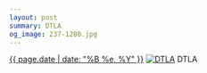 ```yaml
---
layout: post
summary: DTLA
og_image: 237-1280.jpg
---
```


<p>
  <time><a href="/237">{{ page.date | date: "%B %e, %Y" }}</a></time>
  <a href="/237"><img src="{{ site.assets_url }}/237-640.jpg" srcset="{{ site.assets_url }}/237-1280.jpg 1280w, {{ site.assets_url }}/237-960.jpg 960w, {{ site.assets_url }}/237-640.jpg 640w, {{ site.assets_url }}/237-320.jpg 320w" sizes="(min-width: 700px) 50vw, calc(100vw - 2rem)" alt="DTLA" /></a>
  <span>DTLA</span>
</p>
